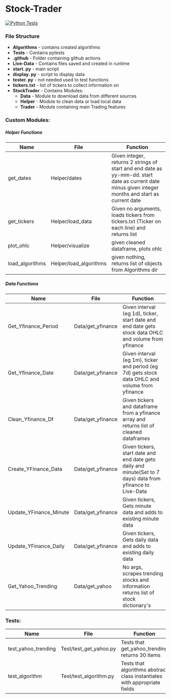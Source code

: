 # Stock-Trader
[![Python Tests](https://github.com/HarryLudemann/Stock-Trader/actions/workflows/python-package.yml/badge.svg)](https://github.com/HarryLudemann/Stock-Trader/actions/workflows/python-package.yml)

### File Structure
* **Algorithms** - contains created algorithms
* **Tests** - Contains pytests
* **.github** - Folder containing github actions
* **Live-Data** - Contains files saved and created in runtime   
* **start. py** - main script    
* **display. py** - script to display data
* **tester. py** - not needed used to test functions
* **tickers.txt** - list of tickers to collect information on     
* **StockTrader** - Contains Modules:
    * **Data** - Module to download data from different sources    
    * **Helper** - Module to clean data or load local data     
    * **Trader** - Module containing main Trading features 

### Custom Modules:
##### Helper Functions
<table>
    <thead>
        <tr>
            <th>Name</th>
            <th>File</th>
            <th>Function</th>
        </tr>
    </thead>
    <tbody>
        <tr>
            <td>get_dates</td>
            <td>Helper/dates</td>
            <td>Given integer, returns 2 strings of start and end date as yy-mm-dd. start date as current date minus given integer months and start as current date</td>
        </tr>
        <tr>
            <td>get_tickers</td>
            <td>Helper/load_data</td>
            <td>Given no arguments, loads tickers from tickers.txt (Ticker on each line) and returns list</td>
        </tr>
        <tr>
            <td>plot_ohlc</td>
            <td>Helper/visualize</td>
            <td>given cleaned dataframe, plots ohlc</td>
        </tr>
        <tr>
            <td>load_algorithms</td>
            <td>Helper/load_algorithms</td>
            <td>given nothing, returns list of objects from Algorithms dir</td>
        </tr>
    </tbody>
</table>

##### Data Functions
<table>
    <thead>
        <tr>
            <th>Name</th>
            <th>File</th>
            <th>Function</th>
        </tr>
    </thead>
    <tbody>
        <tr>
            <td>Get_Yfinance_Period</td>
            <td>Data/get_yfinance</td>
            <td>Given interval (eg 1d), ticker, start date and end date gets stock data OHLC and volume from yfinance</td>
        </tr>
        <tr>
            <td>Get_Yfinance_Date</td>
            <td>Data/get_yfinance</td>
            <td>Given interval (eg 1m), ticker and period (eg 7d) gets stock data OHLC and volume from yfinance</td>
        </tr>
        <tr>
            <td>Clean_Yfinance_Df</td>
            <td>Data/get_yfinance</td>
            <td>Given tickers and dataframe from a yfinance array and returns list of cleaned dataframes</td>
        </tr>
        <tr>
            <td>Create_YFinance_Data</td>
            <td>Data/get_yfinance</td>
            <td>Given tickers, start date and end date gets daily and minute(Set to 7 days) data from yfinance to Live-Data</td>
        </tr>
        <tr>
            <td>Update_YFinance_Minute</td>
            <td>Data/get_yfinance</td>
            <td>Given tickers, Gets minute data and adds to existing minute data</td>
        </tr>
        <tr>
            <td>Update_YFinance_Daily</td>
            <td>Data/get_yfinance</td>
            <td>Given tickers, Gets daily data and adds to existing daily data</td>
        </tr>
        <tr>
            <td>Get_Yahoo_Trending</td>
            <td>Data/get_yahoo</td>
            <td>No args, scrapes trending stocks and information returns list of stock dictionary's</td>
        </tr>
    </tbody>
</table>


     
    
### Tests:
<table>
    <thead>
        <tr>
            <th>Name</th>
            <th>File</th>
            <th>Function</th>
        </tr>
    </thead>
    <tbody>
        <tr>
            <td>test_yahoo_trending</td>
            <td>Test/test_get_yahoo.py</td>
            <td>Tests that get_yahoo_trending returns 30 items</td>
        </tr>
        <tr>
            <td>test_algorithm</td>
            <td>Test/test_algorithm.py</td>
            <td>Tests that algorithms abstract class instantiates with appropriate fields</td>
        </tr>
    </tbody>
</table>